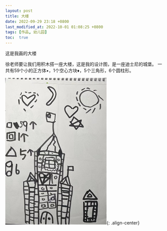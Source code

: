 ```yaml
---
layout: post
title: 大楼
date: 2022-09-29 23:18 +0800
last_modified_at: 2022-10-01 01:08:25 +0800
tags: [作品, 幼儿园]
toc:  true
---
```

这是我画的大楼

徐老师要让我们用积木搭一座大楼，这是我的设计图，是一座迪士尼的城堡。
一共有59个小的正方体▪️，1个空心方块♦️，5个三角形，6个圆柱形。


 <img src="/images/posts/2023-08-25/1.jpg">{: .align-center}